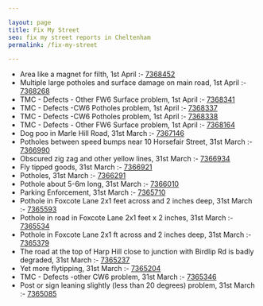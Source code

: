 ```yaml
---

layout: page
title: Fix My Street
seo: fix my street reports in Cheltenham
permalink: /fix-my-street

---
```


<!-- fix_marker starts -->

- Area like a magnet for filth, 1st April :- [7368452](https://www.fixmystreet.com/report/7368452)
- Multiple large potholes and surface damage on main road, 1st April :- [7368268](https://www.fixmystreet.com/report/7368268)
- TMC - Defects - Other FW6  Surface problem, 1st April :- [7368341](https://www.fixmystreet.com/report/7368341)
- TMC - Defects -CW6 Potholes  problem, 1st April :- [7368337](https://www.fixmystreet.com/report/7368337)
- TMC - Defects -CW6 Potholes  problem, 1st April :- [7368338](https://www.fixmystreet.com/report/7368338)
- TMC - Defects - Other FW6  Surface problem, 1st April :- [7368164](https://www.fixmystreet.com/report/7368164)
- Dog poo in Marle Hill Road, 31st March :- [7367146](https://www.fixmystreet.com/report/7367146)
- Potholes between speed bumps near 10 Horsefair Street, 31st March :- [7366990](https://www.fixmystreet.com/report/7366990)
- Obscured zig zag and other yellow lines, 31st March :- [7366934](https://www.fixmystreet.com/report/7366934)
- Fly tipped goods, 31st March :- [7366921](https://www.fixmystreet.com/report/7366921)
- Potholes, 31st March :- [7366291](https://www.fixmystreet.com/report/7366291)
- Pothole about 5-6m long, 31st March :- [7366010](https://www.fixmystreet.com/report/7366010)
- Parking Enforcement, 31st March :- [7365710](https://www.fixmystreet.com/report/7365710)
- Pothole in Foxcote Lane 2x1 feet across and 2 inches deep, 31st March :- [7365593](https://www.fixmystreet.com/report/7365593)
- Pothole in road in Foxcote Lane 2x1 feet x 2 inches, 31st March :- [7365534](https://www.fixmystreet.com/report/7365534)
- Pothole in Foxcote Lane 2x1 ft across and 2 inches deep, 31st March :- [7365379](https://www.fixmystreet.com/report/7365379)
- The road at the top of Harp Hill close to junction with Birdlip Rd is badly degraded, 31st March :- [7365237](https://www.fixmystreet.com/report/7365237)
- Yet more flytipping, 31st March :- [7365204](https://www.fixmystreet.com/report/7365204)
- TMC - Defects -other CW6 problem, 31st March :- [7365346](https://www.fixmystreet.com/report/7365346)
- Post or sign leaning slightly (less than 20 degrees) problem, 31st March :- [7365085](https://www.fixmystreet.com/report/7365085)

<!-- fix_marker ends -->